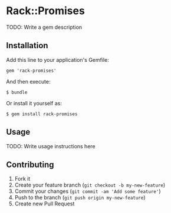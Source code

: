# Rack::Promises

TODO: Write a gem description

## Installation

Add this line to your application's Gemfile:

    gem 'rack-promises'

And then execute:

    $ bundle

Or install it yourself as:

    $ gem install rack-promises

## Usage

TODO: Write usage instructions here

## Contributing

1. Fork it
2. Create your feature branch (`git checkout -b my-new-feature`)
3. Commit your changes (`git commit -am 'Add some feature'`)
4. Push to the branch (`git push origin my-new-feature`)
5. Create new Pull Request
